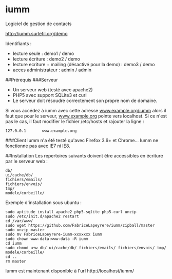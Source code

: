 iumm
====

Logiciel de gestion de contacts

http://iumm.surlefil.org/demo

Identifiants :

- lecture seule : demo1 / demo
- lecture écriture : demo2 / demo
- lecture ecriture + mailing (désactivé pour la demo) : demo3 / demo
- acces administrateur : admin / admin

##Prérequis
###Serveur
* Un serveur web (testé avec apache2)
* PHP5 avec support SQLite3 et curl
* Le serveur doit résoudre correctement son propre nom de domaine.

Si vous accédez à iumm avec cette adresse www.example.org/iumm alors il faut que pour le serveur, www.example.org pointe vers localhost. Si ce n'est pas le cas, il faut modifier le fichier /etc/hosts et rajouter la ligne :

    127.0.0.1       www.example.org

###Client
Iumm n'a été testé qu'avec Firefox 3.6+ et Chrome... Iumm ne fonctionne pas avec IE7 ni IE8.

##Installation
Les repertoires suivants doivent être accessibles en écriture par le serveur web :

    db/
    ui/cache/db/
    fichiers/emails/
    fichiers/envois/
    tmp/
    modele/corbeille/

Exemple d'installation sous ubuntu :

    sudo aptitude install apache2 php5-sqlite php5-curl unzip
    sudo /etc/init.d/apache2 restart
    cd /var/www/
    sudo wget https://github.com/FabriceLapeyrere/iumm/zipball/master
    sudo unzip master
    sudo mv FabriceLapeyrere-iumm-xxxxxxx iumm
    sudo chown www-data:www-data -R iumm
    cd iumm
    sudo chmod u+w db/ ui/cache/db/ fichiers/emails/ fichiers/envois/ tmp/ modele/corbeille/
    cd ..
    rm master

Iumm est maintenant disponible à l'url http://localhost/iumm/
